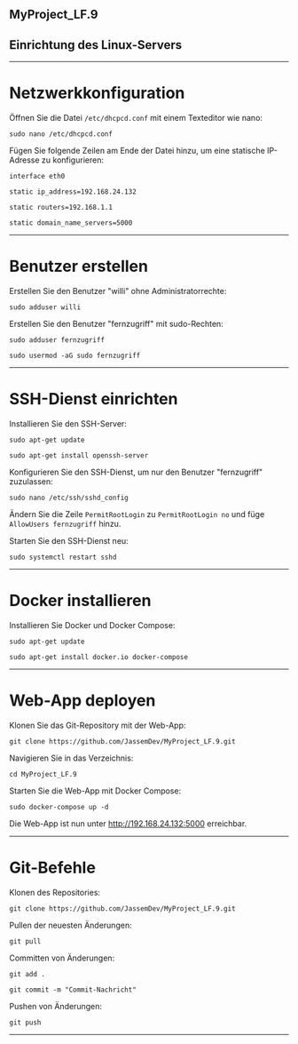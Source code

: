 ## MyProject_LF.9

## Einrichtung des Linux-Servers
---

# Netzwerkkonfiguration
Öffnen Sie die Datei `/etc/dhcpcd.conf` mit einem Texteditor wie nano:

```
sudo nano /etc/dhcpcd.conf
```

Fügen Sie folgende Zeilen am Ende der Datei hinzu, um eine statische IP-Adresse zu konfigurieren:

```
interface eth0
```
```
static ip_address=192.168.24.132
```
```
static routers=192.168.1.1
```
```
static domain_name_servers=5000
```

---

# Benutzer erstellen
 Erstellen Sie den Benutzer "willi" ohne Administratorrechte:

```
sudo adduser willi
```

Erstellen Sie den Benutzer "fernzugriff" mit sudo-Rechten:

```
sudo adduser fernzugriff
```
```
sudo usermod -aG sudo fernzugriff
```

---

# SSH-Dienst einrichten
Installieren Sie den SSH-Server:

```
sudo apt-get update
```
```
sudo apt-get install openssh-server
```

Konfigurieren Sie den SSH-Dienst, um nur den Benutzer "fernzugriff" zuzulassen:

```
sudo nano /etc/ssh/sshd_config
```

Ändern Sie die Zeile `PermitRootLogin` zu `PermitRootLogin no` und füge `AllowUsers fernzugriff` hinzu.

Starten Sie den SSH-Dienst neu:

```
sudo systemctl restart sshd
```

---

# Docker installieren
Installieren Sie Docker und Docker Compose:

```
sudo apt-get update
```
```
sudo apt-get install docker.io docker-compose
```

---

# Web-App deployen
Klonen Sie das Git-Repository mit der Web-App:

```
git clone https://github.com/JassemDev/MyProject_LF.9.git
```

Navigieren Sie in das Verzeichnis:

```
cd MyProject_LF.9
```

Starten Sie die Web-App mit Docker Compose:

```
sudo docker-compose up -d
```

Die Web-App ist nun unter http://192.168.24.132:5000 erreichbar.

---

# Git-Befehle
Klonen des Repositories:

```
git clone https://github.com/JassemDev/MyProject_LF.9.git
```

Pullen der neuesten Änderungen:

```
git pull
```

Committen von Änderungen:

```
git add .
```
```
git commit -m "Commit-Nachricht"
```

Pushen von Änderungen:

```
git push
```

---
